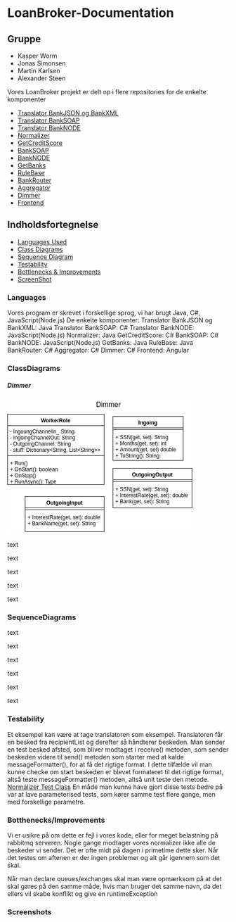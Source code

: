 # LoanBroker-Documentation

## Gruppe
* Kasper Worm
* Jonas Simonsen
* Martin Karlsen
* Alexander Steen

Vores LoanBroker projekt er delt op i flere repositories for de enkelte komponenter
* [Translator BankJSON og BankXML](https://github.com/Databasserne/LoanBroker-Translator) 
* [Translator BankSOAP](https://github.com/Databasserne/LoanBroker-CSharp/tree/master/BankSOAP)
* [Translator BankNODE](https://github.com/Databasserne/LoanBroker-Translator-NodeBank)
* [Normalizer](https://github.com/Databasserne/LoanBroker-Normalizer)
* [GetCreditScore](https://github.com/Databasserne/LoanBroker-CSharp/tree/master/CreditScore)
* [BankSOAP](https://github.com/Databasserne/LoanBroker-CSharp/tree/master/BankSOAP)
* [BankNODE](https://github.com/Databasserne/LoanBroker-NodeBank)
* [GetBanks](https://github.com/Databasserne/LoanBroker-GetBanks)
* [RuleBase](https://github.com/Databasserne/LoanBroker-RulesBase)
* [BankRouter](https://github.com/Databasserne/LoanBroker-CSharp/tree/master/BankRouter)
* [Aggregator](https://github.com/Databasserne/LoanBroker-CSharp/tree/master/Aggragator)
* [Dimmer](https://github.com/Databasserne/LoanBroker-CSharp/tree/master/Dimmer)
* [Frontend](https://github.com/Databasserne/LoanBroker-Frontend)

## Indholdsfortegnelse
* [Languages Used](#Languagesused)
* [Class Diagrams](#ClassDiagrams)
* [Sequence Diagram](#SequenceDiagrams)
* [Testability](#Testability)
* [Bottlenecks & Improvements](#Bottheneck/Improvement)
* [ScreenShot](#Screenshots)

### Languages
Vores program er skrevet i forskellige sprog, vi har brugt Java, C#, JavaScript(Node.js)
De enkelte komponenter:
Translator BankJSON og BankXML: Java
Translator BankSOAP: C#
Translator BankNODE: JavaScript(Node.js)
Normalizer: Java
GetCreditScore: C#
BankSOAP: C#
BankNODE: JavaScript(Node.js)
GetBanks: Java
RuleBase: Java
BankRouter: C#
Aggregator: C#
Dimmer: C#
Frontend: Angular

### ClassDiagrams
##### Dimmer
![Dimmer](https://github.com/Databasserne/LoanBroker-Documentation/blob/master/UML-Pictures/dimmer.png)

text

text

text

text

text

### SequenceDiagrams
text

text

text

text

text

text

### Testability
Et eksempel kan være at tage translatoren som eksempel. 
Translatoren får en besked fra recipientList og derefter så håndterer beskeden.
Man sender en test besked afsted, som bliver modtaget i receive() metoden, 
som sender beskeden videre til send() metoden som starter med at kalde messageFormatter(), 
for at få det rigtige format.
I dette tilfælde vil man kunne checke om start beskeden er blevet formateret til det rigtige format, 
altså teste messageFormatter() metoden, altså unit teste den metode.
[Normalizer Test Class](https://github.com/Databasserne/LoanBroker-Normalizer/blob/master/src/test/java/com/databasserne/loanbroker/normalizer/NormalizerTest.java)
En måde man kunne have gjort disse tests bedre på var at lave parameterised tests, som kører samme test flere gange, men med forskellige parametre.

### Botthenecks/Improvements
Vi er usikre på om dette er fejl i vores kode, 
eller for meget belastning på rabbitmq serveren.
Nogle gange modtager vores normalizer ikke alle de beskeder vi sender.
Det er ofte midt på dagen i primetime dette sker. 
Når det testes om aftenen er der ingen problemer og alt går igennem som det skal.

Når man declare queues/exchanges skal man være opmærksom på at det skal gøres på den samme måde, 
hvis man bruger det samme navn, da det ellers vil skabe konflikt og give en runtimeException


### Screenshots

